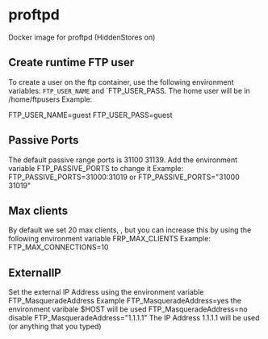 # proftpd
Docker image for proftpd (HiddenStores on)

Create runtime FTP user
------------------------------

To create a user on the ftp container, use the following environment variables: `FTP_USER_NAME` and `FTP_USER_PASS. The home user will be in /home/ftpusers
Example:

FTP_USER_NAME=guest
FTP_USER_PASS=guest

Passive Ports
----------------------------
The default passive range ports is 31100 31139. Add the environment variable FTP_PASSIVE_PORTS to change it
Example:
FTP_PASSIVE_PORTS=31000:31019
or
FTP_PASSIVE_PORTS="31000 31019"


Max clients
----------------------------
By default we set 20 max clients, , but you can increase this by using the following environment variable FRP_MAX_CLIENTS
Example:
FTP_MAX_CONNECTIONS=10

ExternalIP
----------------------------
Set the external IP Address using the environment variable FTP_MasqueradeAddress
Example
FTP_MasqueradeAddress=yes        the environment varibale $HOST will be used
FTP_MasqueradeAddress=no         disable
FTP_MasqueradeAddress="1.1.1.1"  The IP Address 1.1.1.1 will be used (or anything that you typed)

